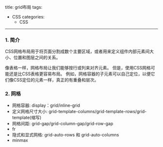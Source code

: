 title: grid布局
tags:
  - CSS
categories:
	- CSS
---
### 1. 简介
CSS网格布局用于将页面分割成数个主要区域，或者用来定义组件内部元素间大小、位置和图层之间的关系。

像表格一样，网格布局让我们能够按行或列来对齐元素。 但是，使用CSS网格可能还是比CSS表格更容易布局。 例如，网格容器的子元素可以自己定位，以便它们像CSS定位的元素一样，真正的有重叠和层次。
### 2. 网格
  - 网格容器: display：grid/inline-grid
  - 定义网格尺寸大小: grid-template-columns/grid-template-rows/grid-template(缩写)
  - 网格间距: grid-gap/grid-column-gap/grid-row-gap
  - fr
  - 隐式和显式网格: grid-auto-rows 和 grid-auto-columns
  - minmax
